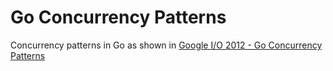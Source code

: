 # Go Concurrency Patterns

Concurrency patterns in Go as shown in [Google I/O 2012 - Go Concurrency Patterns](https://www.youtube.com/watch?v=f6kdp27TYZs)
